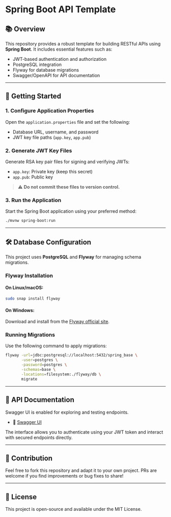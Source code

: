 # Spring Boot API Template

## 📚 Overview

This repository provides a robust template for building RESTful APIs using **Spring Boot**. It includes essential features such as:

- JWT-based authentication and authorization
- PostgreSQL integration
- Flyway for database migrations
- Swagger/OpenAPI for API documentation

---

## 🚀 Getting Started

### 1. Configure Application Properties

Open the `application.properties` file and set the following:

- Database URL, username, and password
- JWT key file paths (`app.key`, `app.pub`)

### 2. Generate JWT Key Files

Generate RSA key pair files for signing and verifying JWTs:

- `app.key`: Private key (keep this secret)
- `app.pub`: Public key

> ⚠️ **Do not commit these files to version control.**

### 3. Run the Application

Start the Spring Boot application using your preferred method:

```bash
./mvnw spring-boot:run
```

---

## 🛠️ Database Configuration

This project uses **PostgreSQL** and **Flyway** for managing schema migrations.

### Flyway Installation

#### On Linux/macOS:

```bash
sudo snap install flyway
```

#### On Windows:

Download and install from the [Flyway official site](https://flywaydb.org/download/).

### Running Migrations

Use the following command to apply migrations:

```bash
flyway -url=jdbc:postgresql://localhost:5432/spring_base \
       -user=postgres \
       -password=postgres \
       -schemas=base \
       -locations=filesystem:./flyway/db \
       migrate
```

---

## 📖 API Documentation

Swagger UI is enabled for exploring and testing endpoints.

- 🔗 [Swagger UI](https://localhost:8443/swagger-ui/index.html)

The interface allows you to authenticate using your JWT token and interact with secured endpoints directly.

---

## 🙌 Contribution

Feel free to fork this repository and adapt it to your own project. PRs are welcome if you find improvements or bug fixes to share!

---

## 📄 License

This project is open-source and available under the MIT License.
